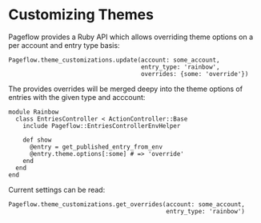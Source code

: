 # Customizing Themes

Pageflow provides a Ruby API which allows overriding theme options on
a per account and entry type basis:

```
Pageflow.theme_customizations.update(account: some_account,
                                     entry_type: 'rainbow',
                                     overrides: {some: 'override'})
```

The provides overrides will be merged deepy into the theme options of
entries with the given type and acccount:

```
module Rainbow
  class EntriesController < ActionController::Base
    include Pageflow::EntriesControllerEnvHelper

    def show
      @entry = get_published_entry_from_env
      @entry.theme.options[:some] # => 'override'
    end
  end
end
```

Current settings can be read:

```
Pageflow.theme_customizations.get_overrides(account: some_account,
                                            entry_type: 'rainbow')
```
